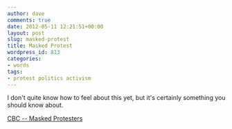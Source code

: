 ```yaml
---
author: dave
comments: true
date: 2012-05-11 12:21:51+00:00
layout: post
slug: masked-protest
title: Masked Protest
wordpress_id: 813
categories:
- words
tags:
- protest politics activism
---
```


I don't quite know how to feel about this yet, but it's certainly something you should know about.  

[CBC -- Masked Protesters](http://www.cbc.ca/news/politics/story/2012/05/06/pol-ottawa-bill-targets-masked-protesters-jail-fines.html)
